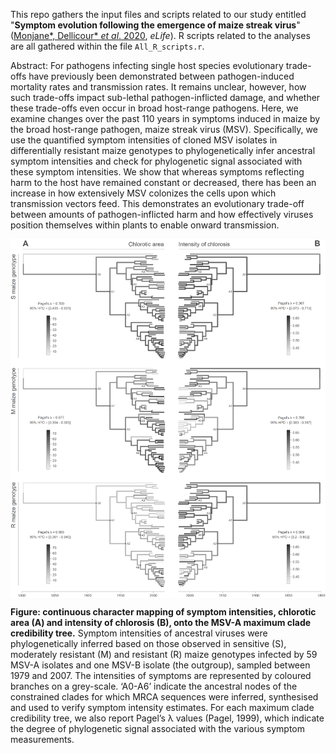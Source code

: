 This repo gathers the input files and scripts related to our study entitled "**Symptom evolution following the emergence of maize streak virus**" ([Monjane\*, Dellicour\* *et al*. 2020](https://elifesciences.org/articles/51984), *eLife*). R scripts related to the analyses are all gathered within the file `All_R_scripts.r`.

Abstract: For pathogens infecting single host species evolutionary trade-offs have previously been demonstrated between pathogen-induced mortality rates and transmission rates. It remains unclear, however, how such trade-offs impact sub-lethal pathogen-inflicted damage, and whether these trade-offs even occur in broad host-range pathogens. Here, we examine changes over the past 110 years in symptoms induced in maize by the broad host-range pathogen, maize streak virus (MSV). Specifically, we use the quantified symptom intensities of cloned MSV isolates in differentially resistant maize genotypes to phylogenetically infer ancestral symptom intensities and check for phylogenetic signal associated with these symptom intensities. We show that whereas symptoms reflecting harm to the host have remained constant or decreased, there has been an increase in how extensively MSV colonizes the cells upon which transmission vectors feed. This demonstrates an evolutionary trade-off between amounts of pathogen-inflicted harm and how effectively viruses position themselves within plants to enable onward transmission.

<img src="Scripts_&_data/Figure_2.png" align="center" alt="" />

**Figure: continuous character mapping of symptom intensities, chlorotic area (A) and intensity of chlorosis (B), onto the MSV-A maximum clade credibility tree.** 
Symptom intensities of ancestral viruses were phylogenetically inferred based on those observed in sensitive (S), moderately resistant (M) and resistant (R) maize genotypes infected by 59 MSV-A isolates and one MSV-B isolate (the outgroup), sampled between 1979 and 2007. The intensities of symptoms are represented by coloured branches on a grey-scale. ‘A0-A6’ indicate the ancestral nodes of the constrained clades for which MRCA sequences were inferred, synthesised and used to verify symptom intensity estimates. For each maximum clade credibility tree, we also report Pagel’s λ values (Pagel, 1999), which indicate the degree of phylogenetic signal associated with the various symptom measurements.